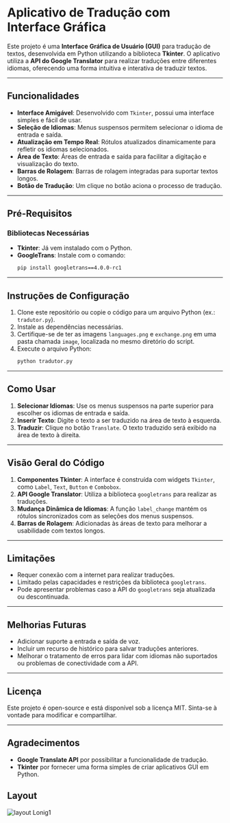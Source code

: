 # Aplicativo de Tradução com Interface Gráfica

Este projeto é uma **Interface Gráfica de Usuário (GUI)** para tradução de textos, desenvolvida em Python utilizando a biblioteca **Tkinter**. O aplicativo utiliza a **API do Google Translator** para realizar traduções entre diferentes idiomas, oferecendo uma forma intuitiva e interativa de traduzir textos.

---

## Funcionalidades

- **Interface Amigável**: Desenvolvido com `Tkinter`, possui uma interface simples e fácil de usar.
- **Seleção de Idiomas**: Menus suspensos permitem selecionar o idioma de entrada e saída.
- **Atualização em Tempo Real**: Rótulos atualizados dinamicamente para refletir os idiomas selecionados.
- **Área de Texto**: Áreas de entrada e saída para facilitar a digitação e visualização do texto.
- **Barras de Rolagem**: Barras de rolagem integradas para suportar textos longos.
- **Botão de Tradução**: Um clique no botão aciona o processo de tradução.

---

## Pré-Requisitos

### Bibliotecas Necessárias

- **Tkinter**: Já vem instalado com o Python.
- **GoogleTrans**: Instale com o comando:
  ```bash
  pip install googletrans==4.0.0-rc1
  ```

---

## Instruções de Configuração

1. Clone este repositório ou copie o código para um arquivo Python (ex.: `tradutor.py`).
2. Instale as dependências necessárias.
3. Certifique-se de ter as imagens `languages.png` e `exchange.png` em uma pasta chamada `image`, localizada no mesmo diretório do script.
4. Execute o arquivo Python:
   ```bash
   python tradutor.py
   ```

---

## Como Usar

1. **Selecionar Idiomas**: Use os menus suspensos na parte superior para escolher os idiomas de entrada e saída.
2. **Inserir Texto**: Digite o texto a ser traduzido na área de texto à esquerda.
3. **Traduzir**: Clique no botão `Translate`. O texto traduzido será exibido na área de texto à direita.

---

## Visão Geral do Código

1. **Componentes Tkinter**: A interface é construída com widgets `Tkinter`, como `Label`, `Text`, `Button` e `Combobox`.
2. **API Google Translator**: Utiliza a biblioteca `googletrans` para realizar as traduções.
3. **Mudança Dinâmica de Idiomas**: A função `label_change` mantém os rótulos sincronizados com as seleções dos menus suspensos.
4. **Barras de Rolagem**: Adicionadas às áreas de texto para melhorar a usabilidade com textos longos.

---

## Limitações

- Requer conexão com a internet para realizar traduções.
- Limitado pelas capacidades e restrições da biblioteca `googletrans`.
- Pode apresentar problemas caso a API do `googletrans` seja atualizada ou descontinuada.

---

## Melhorias Futuras

- Adicionar suporte a entrada e saída de voz.
- Incluir um recurso de histórico para salvar traduções anteriores.
- Melhorar o tratamento de erros para lidar com idiomas não suportados ou problemas de conectividade com a API.

---

## Licença

Este projeto é open-source e está disponível sob a licença MIT. Sinta-se à vontade para modificar e compartilhar.

---

## Agradecimentos

- **Google Translate API** por possibilitar a funcionalidade de tradução.
- **Tkinter** por fornecer uma forma simples de criar aplicativos GUI em Python.

## Layout

![layout Lonig1]()
